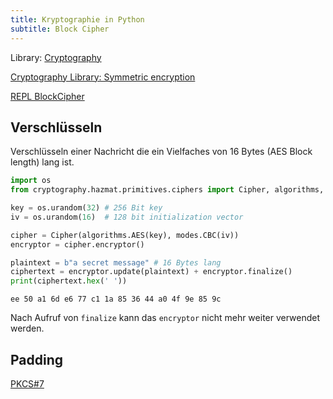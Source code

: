 ```yaml
---
title: Kryptographie in Python
subtitle: Block Cipher
---
```


Library: [Cryptography](https://cryptography.io/en/latest/)

[Cryptography Library: Symmetric encryption](https://cryptography.io/en/latest/hazmat/primitives/symmetric-encryption.html)

[REPL BlockCipher](https://replit.com/@htlmatejka/BlockCipher#main.py)

## Verschlüsseln

Verschlüsseln einer Nachricht die ein Vielfaches von 16 Bytes (AES Block length) lang ist.

```python
import os
from cryptography.hazmat.primitives.ciphers import Cipher, algorithms, modes

key = os.urandom(32) # 256 Bit key
iv = os.urandom(16)  # 128 bit initialization vector

cipher = Cipher(algorithms.AES(key), modes.CBC(iv))
encryptor = cipher.encryptor()

plaintext = b"a secret message" # 16 Bytes lang
ciphertext = encryptor.update(plaintext) + encryptor.finalize()
print(ciphertext.hex(' '))
```

```
ee 50 a1 6d e6 77 c1 1a 85 36 44 a0 4f 9e 85 9c
```

Nach Aufruf von `finalize` kann das `encryptor` nicht mehr weiter verwendet werden.





## Padding

[PKCS#7](https://en.wikipedia.org/wiki/Padding_(cryptography)#PKCS#5_and_PKCS#7)

